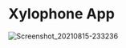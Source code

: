 # Xylophone App

![Screenshot_20210815-233236](https://user-images.githubusercontent.com/50156227/129493668-180e3434-571e-4c06-9ada-02cfb0b72614.jpg)

